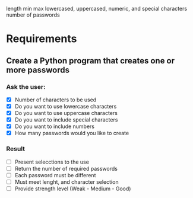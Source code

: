 length min max
lowercased, 
uppercased, 
numeric, and 
special characters
number of passwords
# Requirements

## Create a Python program that creates one or more passwords

### Ask the user:
- [X] Number of characters to be used
- [x] Do you want to use lowercase characters
- [x] Do you want to use uppercase characters
- [x] Do you want to include special characters
- [x] Do you want to include numbers
- [x] How many passwords would you like to create

### Result

- [ ] Present selecctions to the use
- [ ] Return the number of required passwords
- [ ] Each password must be different
- [ ] Must meet lenght, and character selection
- [ ] Provide strength level (Weak - Medium - Good)
